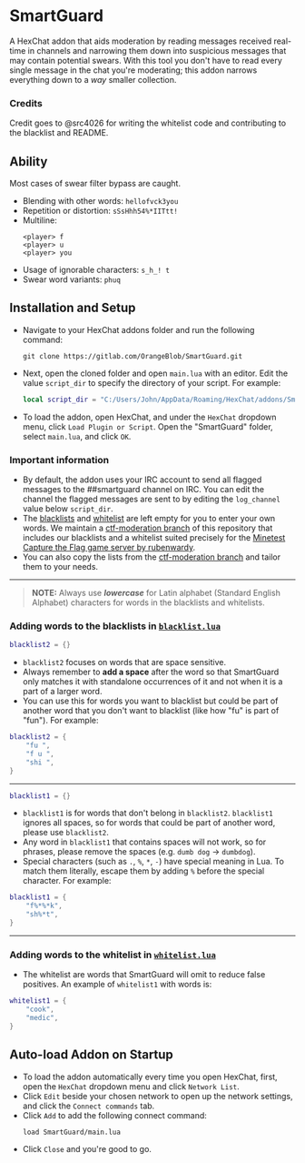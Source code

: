 # SmartGuard
A HexChat addon that aids moderation by reading messages received real-time in channels and narrowing them down into suspicious messages that may contain potential swears. With this tool you don't have to read every single message in the chat you're moderating; this addon narrows everything down to a _way_ smaller collection.

### Credits
Credit goes to @src4026 for writing the whitelist code and contributing to the blacklist and README.

## Ability
Most cases of swear filter bypass are caught.
- Blending with other words: `hellofvck3you`
- Repetition or distortion: `sSsHhh54%*IITtt!`
- Multiline:
    ```
    <player> f
    <player> u
    <player> you
    ```
- Usage of ignorable characters: `s_h_! t`
- Swear word variants: `phuq`

## Installation and Setup
- Navigate to your HexChat addons folder and run the following command:
    ```
    git clone https://gitlab.com/OrangeBlob/SmartGuard.git
    ```
- Next, open the cloned folder and open `main.lua` with an editor. Edit the value `script_dir` to specify the directory of your script. For example:
    ```lua
    local script_dir = "C:/Users/John/AppData/Roaming/HexChat/addons/SmartGuard"
    ```
- To load the addon, open HexChat, and under the `HexChat` dropdown menu, click `Load Plugin or Script`. Open the "SmartGuard" folder, select `main.lua`, and click `OK`.

### Important information
- By default, the addon uses your IRC account to send all flagged messages to the ##smartguard channel on IRC. You can edit the channel the flagged messages are sent to by editing the `log_channel` value below `script_dir`.
- The [blacklists](blacklist.lua) and [whitelist](whitelist.lua) are left empty for you to enter your own words. We maintain a [ctf-moderation branch](https://gitlab.com/OrangeBlob/SmartGuard/-/tree/ctf-moderation?ref_type=heads) of this repository that includes our blacklists and a whitelist suited precisely for the [Minetest Capture the Flag game server by rubenwardy](https://ctf.rubenwardy.com/).
- You can also copy the lists from the [ctf-moderation branch](https://gitlab.com/OrangeBlob/SmartGuard/-/tree/ctf-moderation?ref_type=heads) and tailor them to your needs.

---

> **NOTE:** Always use ***lowercase*** for Latin alphabet (Standard English Alphabet) characters for words in the blacklists and whitelists.

### Adding words to the blacklists in [`blacklist.lua`](blacklist.lua)
```lua
blacklist2 = {}
```

- `blacklist2` focuses on words that are space sensitive. 
- Always remember to **add a space** after the word so that SmartGuard only matches it with standalone occurrences of it and not when it is a part of a larger word.
- You can use this for words you want to blacklist but could be part of another word that you don't want to blacklist (like how "fu" is part of "fun"). For example:

```lua
blacklist2 = {
    "fu ",
    "f u ",
    "shi ",
}
```

---

```lua
blacklist1 = {}
```

- `blacklist1` is for words that don't belong in `blacklist2`. `blacklist1` ignores all spaces, so for words that could be part of another word, please use `blacklist2`.
- Any word in `blacklist1` that contains spaces will not work, so for phrases, please remove the spaces (e.g. `dumb dog` -> `dumbdog`).
- Special characters (such as `.`, `%`, `*`, `-`) have special meaning in Lua. To match them literally, escape them by adding `%` before the special character. For example:

```lua
blacklist1 = {
    "f%*%*k",
    "sh%*t",
}
```

---

### Adding words to the whitelist in [`whitelist.lua`](whitelist.lua)
- The whitelist are words that SmartGuard will omit to reduce false positives. An example of `whitelist1` with words is:

```lua
whitelist1 = {
    "cook",
    "medic",
}
```

## Auto-load Addon on Startup
- To load the addon automatically every time you open HexChat, first, open the `HexChat` dropdown menu and click `Network List`.
- Click `Edit` beside your chosen network to open up the network settings, and click the `Connect commands` tab.
- Click `Add` to add the following connect command:
    ```
    load SmartGuard/main.lua
    ```
- Click `Close` and you're good to go.
